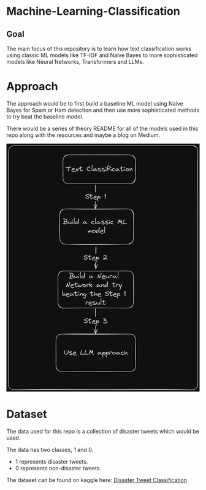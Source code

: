# Machine-Learning-Classification

## Goal
The main focus of this repository is to learn how text classification works using classic ML models like TF-IDF and Naive Bayes to more sophisticated models like Neural Networks, Transformers and LLMs.

# Approach
The approach would be to first build a baseline ML model using Naive Bayes for Spam or Ham detection and then use more sophisticated methods to try beat the baseline model.

There would be a series of theory README for all of the models used in this repo along with the resources and maybe a blog on Medium.

![Repo Overview](assets/overview.png)

# Dataset
The data used for this repo is a collection of disaster tweets which would be used. 

The data has two classes, 1 and 0.

* 1 represents disaster tweets.
* 0 represents non-disaster tweets.

The dataset can be found on kaggle here: [Disaster Tweet Classification](https://www.kaggle.com/competitions/nlp-getting-started/data)